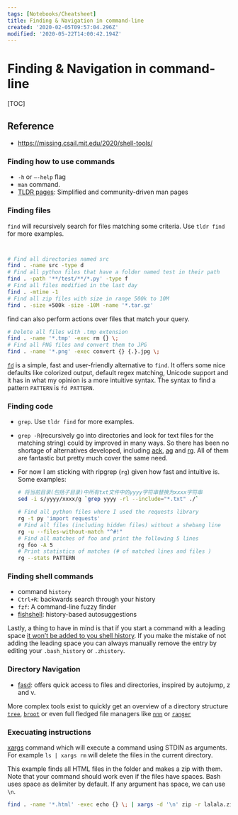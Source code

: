 ```yaml
---
tags: [Notebooks/Cheatsheet]
title: Finding & Navigation in command-line
created: '2020-02-05T09:57:04.296Z'
modified: '2020-05-22T14:00:42.194Z'
---
```


# Finding & Navigation in command-line


[TOC]


## Reference

- https://missing.csail.mit.edu/2020/shell-tools/



### Finding how to use commands

- `-h` or `–-help` flag
-  `man` command. 
-  [TLDR pages](https://tldr.sh/): Simplified and community-driven man pages

### Finding files

`find` will recursively search for files matching some criteria. Use `tldr find` for more examples.

```bash


# Find all directories named src
find . -name src -type d
# Find all python files that have a folder named test in their path
find . -path '**/test/**/*.py' -type f
# Find all files modified in the last day
find . -mtime -1
# Find all zip files with size in range 500k to 10M
find . -size +500k -size -10M -name '*.tar.gz'
```

find can also perform actions over files that match your query. 

```bash
# Delete all files with .tmp extension
find . -name '*.tmp' -exec rm {} \;
# Find all PNG files and convert them to JPG
find . -name '*.png' -exec convert {} {.}.jpg \;
```

 [`fd`](https://github.com/sharkdp/fd) is a simple, fast and user-friendly alternative to `find`. It offers some nice defaults like colorized output, default regex matching, Unicode support and it has in what my opinion is a more intuitive syntax. The syntax to find a pattern `PATTERN` is `fd PATTERN`.

### Finding code

- `grep`. Use `tldr find` for more examples.

- `grep -R`(recursively go into directories and look for text files for the matching string) could by improved in many ways. So there has been no shortage of alternatives developed, including [ack](https://beyondgrep.com/), [ag](https://github.com/ggreer/the_silver_searcher) and [rg](https://github.com/BurntSushi/ripgrep). All of them are fantastic but pretty much cover the same need.  

- For now I am sticking with ripgrep (`rg`) given how fast and intuitive is. Some examples:

  ```bash
  # 将当前目录(包括子目录)中所有txt文件中的yyyy字符串替换为xxxx字符串
  sed -i s/yyyy/xxxx/g `grep yyyy -rl --include="*.txt" ./`

  # Find all python files where I used the requests library
  rg -t py 'import requests'
  # Find all files (including hidden files) without a shebang line
  rg -u --files-without-match "^#!"
  # Find all matches of foo and print the following 5 lines
  rg foo -A 5
  # Print statistics of matches (# of matched lines and files )
  rg --stats PATTERN
  ```

### Finding shell commands

- command `history`
- `Ctrl+R`: backwards search through your history
- `fzf`:  A command-line fuzzy finder
- [fishshell](https://fishshell.com/): history-based autosuggestions

Lastly, a thing to have in mind is that if you start a command with a leading space <u>it won’t be added to you shell history</u>. If you make the mistake of not adding the leading space you can always manually remove the entry by editing your `.bash_history` or `.zhistory`.

### Directory Navigation

- [fasd](https://github.com/clvv/fasd): offers quick access to files and directories, inspired by autojump, z and v.

More complex tools exist to quickly get an overview of a directory structure [`tree`](https://linux.die.net/man/1/tree), [`broot`](https://github.com/Canop/broot) or even full fledged file managers like [`nnn`](https://github.com/jarun/nnn) or [`ranger`](https://github.com/ranger/ranger)


### Execuating instructions

[xargs](http://man7.org/linux/man-pages/man1/xargs.1.html) command which will execute a command using STDIN as arguments. For example `ls | xargs rm` will delete the files in the current directory.

This example finds all HTML files in the folder and makes a zip with them. Note that your command should work even if the files have spaces. Bash uses space as delimiter by default. If any argument has space, we can use `\n`.
```bash
find . -name '*.html' -exec echo {} \; | xargs -d '\n' zip -r lalala.zip
```


​	
